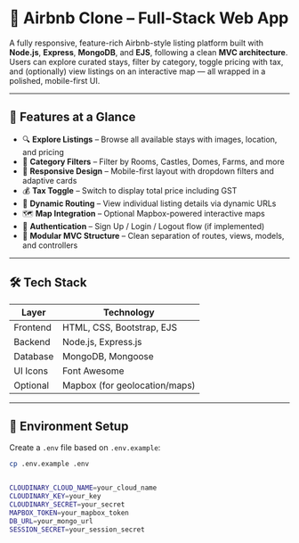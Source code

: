 
# 🏡 Airbnb Clone – Full-Stack Web App

A fully responsive, feature-rich Airbnb-style listing platform built with **Node.js**, **Express**, **MongoDB**, and **EJS**, following a clean **MVC architecture**. Users can explore curated stays, filter by category, toggle pricing with tax, and (optionally) view listings on an interactive map — all wrapped in a polished, mobile-first UI.

---

## 🚀 Features at a Glance

- 🔍 **Explore Listings** – Browse all available stays with images, location, and pricing
- 🧭 **Category Filters** – Filter by Rooms, Castles, Domes, Farms, and more
- 📱 **Responsive Design** – Mobile-first layout with dropdown filters and adaptive cards
- 💰 **Tax Toggle** – Switch to display total price including GST
- 🧾 **Dynamic Routing** – View individual listing details via dynamic URLs
- 🗺️ **Map Integration** – Optional Mapbox-powered interactive maps
- 🔐 **Authentication** – Sign Up / Login / Logout flow (if implemented)
- 🧹 **Modular MVC Structure** – Clean separation of routes, views, models, and controllers

---

## 🛠️ Tech Stack

| Layer        | Technology                     |
|--------------|--------------------------------|
| Frontend     | HTML, CSS, Bootstrap, EJS      |
| Backend      | Node.js, Express.js            |
| Database     | MongoDB, Mongoose              |
| UI Icons     | Font Awesome                   |
| Optional     | Mapbox (for geolocation/maps)  |

---

## 🌱 Environment Setup

Create a `.env` file based on `.env.example`:

```bash
cp .env.example .env


CLOUDINARY_CLOUD_NAME=your_cloud_name
CLOUDINARY_KEY=your_key
CLOUDINARY_SECRET=your_secret
MAPBOX_TOKEN=your_mapbox_token
DB_URL=your_mongo_url
SESSION_SECRET=your_session_secret

